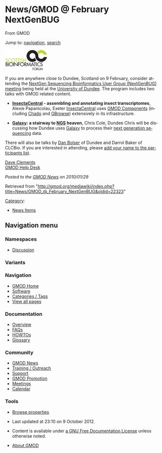 <div id="mw-page-base" class="noprint">

</div>

<div id="mw-head-base" class="noprint">

</div>

<div id="content" class="mw-body" role="main">

<span id="top"></span>

<div id="mw-js-message" style="display:none;">

</div>



# <span dir="auto">News/GMOD @ February NextGenBUG</span>

<div id="bodyContent">

<div id="siteSub">

From GMOD

</div>

<div id="contentSub">

</div>

<div id="jump-to-nav" class="mw-jump">

Jump to: [navigation](#mw-navigation), [search](#p-search)

</div>

<div id="mw-content-text" class="mw-content-ltr" lang="en" dir="ltr">

<div class="floatright">

<a href="http://genepool.bio.ed.ac.uk:16080/nextgenbug/meeting/20100209"
rel="nofollow" title="NextGenBUG 9 Feb Dundee"><img
src="../../mediawiki/images/thumb/7/7b/SBForumLogo.png/140px-SBForumLogo.png"
srcset="../../mediawiki/images/thumb/7/7b/SBForumLogo.png/210px-SBForumLogo.png 1.5x, ../../mediawiki/images/thumb/7/7b/SBForumLogo.png/280px-SBForumLogo.png 2x"
width="140" height="70" alt="NextGenBUG 9 Feb Dundee" /></a>

</div>

If you are anywhere close to Dundee, Scotland on 9 February, consider
attending the
<a href="http://genepool.bio.ed.ac.uk:16080/nextgenbug/meeting/20100209"
class="external text" rel="nofollow">NextGen Sequencing Bioinformatics
User Group (NextGenBUG) meeting</a> being held at the
<a href="http://www.lifesci.dundee.ac.uk/visit" class="external text"
rel="nofollow">University of Dundee</a>. The program includes two talks
with GMOD related content.

- **<a href="http://insectacentral.org" class="external text"
  rel="nofollow">InsectaCentral</a> - assembling and annotating insect
  transcriptomes**, Alexie Papanicolau, Exeter
  <a href="http://insectacentral.org" class="external text"
  rel="nofollow">InsectaCentral</a> uses [GMOD
  Components](../GMOD_Components "GMOD Components") (including
  <a href="../Chado" class="mw-redirect" title="Chado">Chado</a> and
  [GBrowse](../GBrowse.1 "GBrowse")) extensively in its infrastructure.

<!-- -->

- **[Galaxy](../Galaxy.1 "Galaxy"): a stairway to
  [NGS](../Next_Generation_Sequencing "Next Generation Sequencing")
  heaven**, Chris Cole, Dundee
  Chris will be discussing how Dundee uses
  [Galaxy](../Galaxy.1 "Galaxy") to process their
  <a href="../Next_generation_sequencing" class="mw-redirect"
  title="Next generation sequencing">next generation sequencing</a>
  data.

There will also be talks by [Dan
Bolser](../User:DanBolser "User:DanBolser") of Dundee and Darrol Baker
of CLCBio. If you are interested in attending, please
<a href="http://genepool.bio.ed.ac.uk:16080/nextgenbug/meeting/20100209"
class="external text" rel="nofollow">add your name to the participants
list</a>.

[Dave Clements](../User:Clements "User:Clements")  
[GMOD Help Desk](../GMOD_Help_Desk "GMOD Help Desk")

  

<div class="newsfooter">

*Posted to the [GMOD News](../GMOD_News "GMOD News") on 2010/01/29*

</div>

</div>

<div class="printfooter">

Retrieved from
"<http://gmod.org/mediawiki/index.php?title=News/GMOD_@_February_NextGenBUG&oldid=22323>"

</div>

<div id="catlinks" class="catlinks">

<div id="mw-normal-catlinks" class="mw-normal-catlinks">

[Category](../Special:Categories "Special:Categories"):

- [News Items](../Category:News_Items "Category:News Items")

</div>

</div>

<div class="visualClear">

</div>

</div>

</div>

<div id="mw-navigation">

## Navigation menu

<div id="mw-head">



<div id="left-navigation">

<div id="p-namespaces" class="vectorTabs" role="navigation"
aria-labelledby="p-namespaces-label">

### Namespaces


- <span id="ca-talk"><a
  href="http://gmod.org/mediawiki/index.php?title=Talk:News/GMOD_@_February_NextGenBUG&amp;action=edit&amp;redlink=1"
  accesskey="t"
  title="Discussion about the content page [t]">Discussion</a></span>

</div>

<div id="p-variants" class="vectorMenu emptyPortlet" role="navigation"
aria-labelledby="p-variants-label">

### 

### Variants[](#)

<div class="menu">

</div>

</div>

</div>





</div>

</div>

</div>

<div id="mw-panel">

<div id="p-logo" role="banner">

<a href="../Main_Page"
style="background-image: url(../../images/GMOD-cogs.png);"
title="Visit the main page"></a>

</div>

<div id="p-Navigation" class="portal" role="navigation"
aria-labelledby="p-Navigation-label">

### Navigation

<div class="body">

- <span id="n-GMOD-Home">[GMOD Home](../Main_Page)</span>
- <span id="n-Software">[Software](../GMOD_Components)</span>
- <span id="n-Categories-.2F-Tags">[Categories /
  Tags](../Categories)</span>
- <span id="n-View-all-pages">[View all
  pages](../Special:AllPages)</span>

</div>

</div>

<div id="p-Documentation" class="portal" role="navigation"
aria-labelledby="p-Documentation-label">

### Documentation

<div class="body">

- <span id="n-Overview">[Overview](../Overview)</span>
- <span id="n-FAQs">[FAQs](../Category:FAQ)</span>
- <span id="n-HOWTOs">[HOWTOs](../Category:HOWTO)</span>
- <span id="n-Glossary">[Glossary](../Glossary)</span>

</div>

</div>

<div id="p-Community" class="portal" role="navigation"
aria-labelledby="p-Community-label">

### Community

<div class="body">

- <span id="n-GMOD-News">[GMOD News](../GMOD_News)</span>
- <span id="n-Training-.2F-Outreach">[Training /
  Outreach](../Training_and_Outreach)</span>
- <span id="n-Support">[Support](../Support)</span>
- <span id="n-GMOD-Promotion">[GMOD Promotion](../GMOD_Promotion)</span>
- <span id="n-Meetings">[Meetings](../Meetings)</span>
- <span id="n-Calendar">[Calendar](../Calendar)</span>

</div>

</div>

<div id="p-tb" class="portal" role="navigation"
aria-labelledby="p-tb-label">

### Tools

<div class="body">


- <span id="t-smwbrowselink"><a href="../Special%3ABrowse/News-2FGMOD_@_February_NextGenBUG"
  rel="smw-browse">Browse properties</a></span>


</div>

</div>

</div>

</div>

<div id="footer" role="contentinfo">

- <span id="footer-info-lastmod">Last updated at 23:10 on 9 October
  2012.</span>
<!-- - <span id="footer-info-viewcount">8,431 page views.</span> -->
- <span id="footer-info-copyright">Content is available under
  <a href="http://www.gnu.org/licenses/fdl-1.3.html" class="external"
  rel="nofollow">a GNU Free Documentation License</a> unless otherwise
  noted.</span>

<!-- -->

- <span id="footer-places-about">[About
  GMOD](../GMOD:About "GMOD:About")</span>

<!-- -->






</div>
